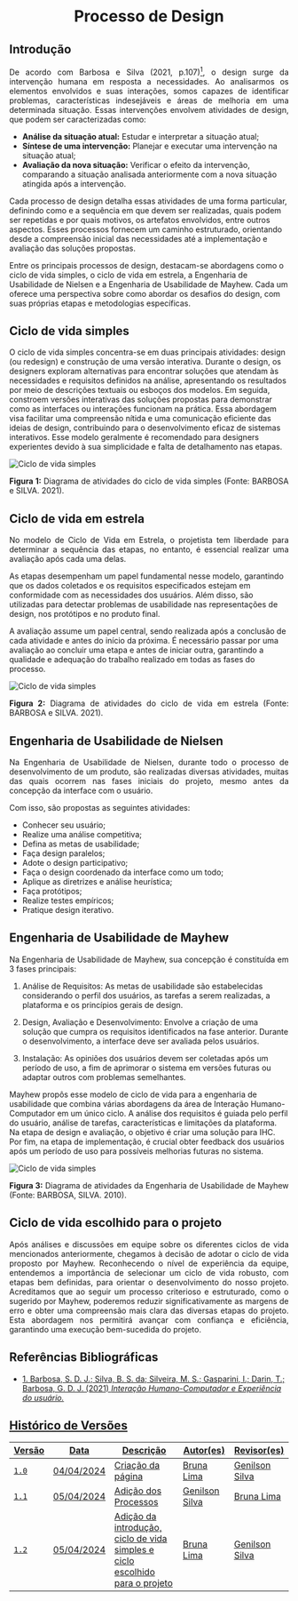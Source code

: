 <h1 align="center"> Processo de Design </h1>

## Introdução

<p align="justify">De acordo com Barbosa e Silva (2021, p.107)<a id="anchor_1" href="#REF1"><sup>1</sup></a>, o design surge da intervenção humana em resposta a necessidades. Ao analisarmos os elementos envolvidos e suas interações, somos capazes de identificar problemas, características indesejáveis e áreas de melhoria em uma determinada situação. Essas intervenções envolvem atividades de design, que podem ser caracterizadas como:</p>

<ul>
  <li><strong>Análise da situação atual:</strong> Estudar e interpretar a situação atual;</li>
  <li><strong>Síntese de uma intervenção:</strong> Planejar e executar uma intervenção na situação atual;</li>
  <li><strong>Avaliação da nova situação:</strong> Verificar o efeito da intervenção, comparando a situação analisada anteriormente com a nova situação atingida após a intervenção.</li>
</ul>

<p>Cada processo de design detalha essas atividades de uma forma particular, definindo como e a sequência em que devem ser realizadas, quais podem ser repetidas e por quais motivos, os artefatos envolvidos, entre outros aspectos. Esses processos fornecem um caminho estruturado, orientando desde a compreensão inicial das necessidades até a implementação e avaliação das soluções propostas.</p>

<p>Entre os principais processos de design, destacam-se abordagens como o ciclo de vida simples, o ciclo de vida em estrela, a Engenharia de Usabilidade de Nielsen e a Engenharia de Usabilidade de Mayhew. Cada um oferece uma perspectiva sobre como abordar os desafios do design, com suas próprias etapas e metodologias específicas.</p>

## Ciclo de vida simples

O ciclo de vida simples concentra-se em duas principais atividades: design (ou redesign) e construção de uma versão interativa. Durante o design, os designers exploram alternativas para encontrar soluções que atendam às necessidades e requisitos definidos na análise, apresentando os resultados por meio de descrições textuais ou esboços dos modelos. Em seguida, constroem versões interativas das soluções propostas para demonstrar como as interfaces ou interações funcionam na prática. Essa abordagem visa facilitar uma compreensão nítida e uma comunicação eficiente das ideias de design, contribuindo para o desenvolvimento eficaz de sistemas interativos. Esse modelo geralmente é recomendado para designers experientes devido à sua simplicidade e falta de detalhamento nas etapas.

<img alt="Ciclo de vida simples" src="../img/processo-de-design/ciclo-de-vida-simples.png" style="display: block; margin: 0 auto;">
<p align="justify"><strong>Figura 1:</strong> Diagrama de atividades do ciclo de vida simples (Fonte: BARBOSA e SILVA. 2021).</p>

## Ciclo de vida em estrela

<p align="justify">No modelo de Ciclo de Vida em Estrela, o projetista tem liberdade para determinar a sequência das etapas, no entanto, é essencial realizar uma avaliação após cada uma delas. 

As etapas desempenham um papel fundamental nesse modelo, garantindo que os dados coletados e os requisitos especificados estejam em conformidade com as necessidades dos usuários. Além disso, são utilizadas para detectar problemas de usabilidade nas representações de design, nos protótipos e no produto final. 

A avaliação assume um papel central, sendo realizada após a conclusão de cada atividade e antes do início da próxima. É necessário passar por uma avaliação ao concluir uma etapa e antes de iniciar outra, garantindo a qualidade e adequação do trabalho realizado em todas as fases do processo.</p>

<img alt="Ciclo de vida simples" src="../img/processo-de-design/ciclodevidaemestrela.png" style="display: block; margin: 0 auto;">
<p align="justify"><strong>Figura 2:</strong> Diagrama de atividades do ciclo de vida em estrela (Fonte: BARBOSA e SILVA. 2021).</p>

## Engenharia de Usabilidade de Nielsen

<p align="justify">Na Engenharia de Usabilidade de Nielsen, durante todo o processo de desenvolvimento de um produto, são realizadas diversas atividades, muitas das quais ocorrem nas fases iniciais do projeto, mesmo antes da concepção da interface com o usuário.</p>

Com isso, são propostas as seguintes atividades: 

- Conhecer seu usuário;
- Realize uma análise competitiva;
- Defina as metas de usabilidade; 
- Faça design paralelos;
- Adote o design participativo;
- Faça o design coordenado da interface como um todo;
- Aplique as diretrizes e análise heurística;
- Faça protótipos;
- Realize testes empíricos;
- Pratique design iterativo.

## Engenharia de Usabilidade de Mayhew

<p align="justify">Na Engenharia de Usabilidade de Mayhew, sua concepção é constituída em 3 fases principais: 

1. Análise de Requisitos: As metas de usabilidade são estabelecidas considerando o perfil dos usuários, as tarefas a serem realizadas, a plataforma e os princípios gerais de design. 

2. Design, Avaliação e Desenvolvimento: Envolve a criação de uma solução que cumpra os requisitos identificados na fase anterior. Durante o desenvolvimento, a interface deve ser avaliada pelos usuários. 

3. Instalação: As opiniões dos usuários devem ser coletadas após um período de uso, a fim de aprimorar o sistema em versões futuras ou adaptar outros com problemas semelhantes. 

Mayhew propôs esse modelo de ciclo de vida para a engenharia de usabilidade que combina várias abordagens da área de Interação Humano-Computador em um único ciclo. A análise dos requisitos é guiada pelo perfil do usuário, análise de tarefas, características e limitações da plataforma. Na etapa de design e avaliação, o objetivo é criar uma solução para IHC. Por fim, na etapa de implementação, é crucial obter feedback dos usuários após um período de uso para possíveis melhorias futuras no sistema.<p>

<img alt="Ciclo de vida simples" src="../img/processo-de-design/engenhariadeusabilidademayhew.png" style="display: block; margin: 0 auto;">
<p align="justify"><strong>Figura 3:</strong> Diagrama de atividades da Engenharia de Usabilidade de Mayhew (Fonte: BARBOSA, SILVA. 2010).</p>

## Ciclo de vida escolhido para o projeto

<p align="justify">Após análises e discussões em equipe sobre os diferentes ciclos de vida mencionados anteriormente, chegamos à decisão de adotar o ciclo de vida proposto por Mayhew. Reconhecendo o nível de experiência da equipe, entendemos a importância de selecionar um ciclo de vida robusto, com etapas bem definidas, para orientar o desenvolvimento do nosso projeto. Acreditamos que ao seguir um processo criterioso e estruturado, como o sugerido por Mayhew, poderemos reduzir significativamente as margens de erro e obter uma compreensão mais clara das diversas etapas do projeto. Esta abordagem nos permitirá avançar com confiança e eficiência, garantindo uma execução bem-sucedida do projeto.<p>

## Referências Bibliográficas

- <a id="REF1" href="#anchor_1">1. Barbosa, S. D. J.; Silva, B. S. da; Silveira, M. S.; Gasparini, I.; Darin, T.; Barbosa, G. D. J. (2021) _Interação Humano-Computador e Experiência do usuário._


## Histórico de Versões

<center>

| Versão |    Data    | Descrição                                 | Autor(es)                                       | Revisor(es)                                    |
| ------ | :--------: | ----------------------------------------- | ----------------------------------------------- | ---------------------------------------------- |
| `1.0`   | 04/04/2024 | Criação da página                         | [Bruna Lima](https://github.com/libruna) | [Genilson Silva](https://github.com/GenilsonJrs)         | 
| `1.1`   | 05/04/2024 | Adição dos Processos                      | [Genilson Silva](https://github.com/GenilsonJrs) | [Bruna Lima](https://github.com/libruna)         | 
| `1.2`   | 05/04/2024 | Adição da introdução, ciclo de vida simples e ciclo escolhido para o projeto                      | [Bruna Lima](https://github.com/libruna) | [Genilson Silva](https://github.com/GenilsonJrs)         | 

</center>
